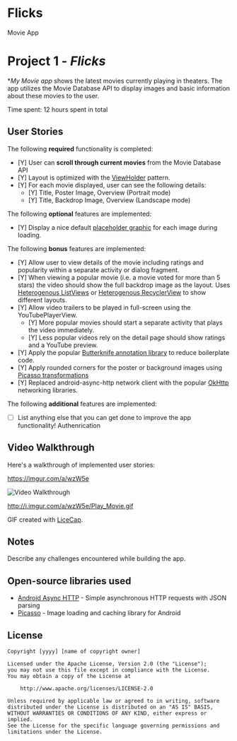 # Flicks
Movie App
# Project 1 - *Flicks*

**My Movie app* shows the latest movies currently playing in theaters. The app utilizes the Movie Database API to display images and basic information about these movies to the user.

Time spent: 12 hours spent in total

## User Stories

The following **required** functionality is completed:

* [Y] User can **scroll through current movies** from the Movie Database API
* [Y] Layout is optimized with the [ViewHolder](http://guides.codepath.com/android/Using-an-ArrayAdapter-with-ListView#improving-performance-with-the-viewholder-pattern) pattern.
* [Y] For each movie displayed, user can see the following details:
  * [Y] Title, Poster Image, Overview (Portrait mode)
  * [Y] Title, Backdrop Image, Overview (Landscape mode)

The following **optional** features are implemented:

* [Y] Display a nice default [placeholder graphic](http://guides.codepath.com/android/Displaying-Images-with-the-Picasso-Library#configuring-picasso) for each image during loading.

The following **bonus** features are implemented:

* [Y] Allow user to view details of the movie including ratings and popularity within a separate activity or dialog fragment.
* [Y] When viewing a popular movie (i.e. a movie voted for more than 5 stars) the video should show the full backdrop image as the layout.  Uses [Heterogenous ListViews](http://guides.codepath.com/android/Implementing-a-Heterogenous-ListView) or [Heterogenous RecyclerView](http://guides.codepath.com/android/Heterogenous-Layouts-inside-RecyclerView) to show different layouts.
* [Y] Allow video trailers to be played in full-screen using the YouTubePlayerView.
    * [Y] More popular movies should start a separate activity that plays the video immediately.
    * [Y] Less popular videos rely on the detail page should show ratings and a YouTube preview.
* [Y] Apply the popular [Butterknife annotation library](http://guides.codepath.com/android/Reducing-View-Boilerplate-with-Butterknife) to reduce boilerplate code.
* [Y] Apply rounded corners for the poster or background images using [Picasso transformations](https://guides.codepath.com/android/Displaying-Images-with-the-Picasso-Library#other-transformations)
* [Y] Replaced android-async-http network client with the popular [OkHttp](http://guides.codepath.com/android/Using-OkHttp) networking libraries.

The following **additional** features are implemented:

* [ ] List anything else that you can get done to improve the app functionality!
Authenrication

## Video Walkthrough

Here's a walkthrough of implemented user stories:

https://imgur.com/a/wzW5e

<img src='https://imgur.com/a/wzW5e' title='Video Walkthrough' width='' alt='Video Walkthrough' />

http://i.imgur.com/a/wzW5e/Play_Movie.gif


GIF created with [LiceCap](http://www.cockos.com/licecap/).

## Notes

Describe any challenges encountered while building the app.

## Open-source libraries used

- [Android Async HTTP](https://github.com/loopj/android-async-http) - Simple asynchronous HTTP requests with JSON parsing
- [Picasso](http://square.github.io/picasso/) - Image loading and caching library for Android

## License

    Copyright [yyyy] [name of copyright owner]

    Licensed under the Apache License, Version 2.0 (the "License");
    you may not use this file except in compliance with the License.
    You may obtain a copy of the License at

        http://www.apache.org/licenses/LICENSE-2.0

    Unless required by applicable law or agreed to in writing, software
    distributed under the License is distributed on an "AS IS" BASIS,
    WITHOUT WARRANTIES OR CONDITIONS OF ANY KIND, either express or implied.
    See the License for the specific language governing permissions and
    limitations under the License.
